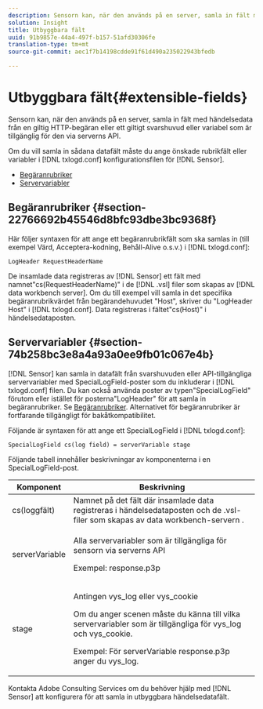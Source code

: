 ```yaml
---
description: Sensorn kan, när den används på en server, samla in fält med händelsedata från en giltig HTTP-begäran eller ett giltigt svarshuvud eller variabel som är tillgänglig för den via serverns API.
solution: Insight
title: Utbyggbara fält
uuid: 91b9857e-44a4-497f-b157-51afd30306fe
translation-type: tm+mt
source-git-commit: aec1f7b14198cdde91f61d490a235022943bfedb

---
```



# Utbyggbara fält{#extensible-fields}

Sensorn kan, när den används på en server, samla in fält med händelsedata från en giltig HTTP-begäran eller ett giltigt svarshuvud eller variabel som är tillgänglig för den via serverns API.

Om du vill samla in sådana datafält måste du ange önskade rubrikfält eller variabler i [!DNL txlogd.conf] konfigurationsfilen för [!DNL Sensor].

* [Begäranrubriker](../../../home/c-snsr-ovrvw/c-evnt-data-rcd-flds/c-ex-flds.md#section-22766692b45546d8bfc93dbe3bc9368f)
* [Servervariabler](../../../home/c-snsr-ovrvw/c-evnt-data-rcd-flds/c-ex-flds.md#section-74b258bc3e8a4a93a0ee9fb01c067e4b)

## Begäranrubriker {#section-22766692b45546d8bfc93dbe3bc9368f}

Här följer syntaxen för att ange ett begäranrubrikfält som ska samlas in (till exempel Värd, Acceptera-kodning, Behåll-Alive o.s.v.) i [!DNL txlogd.conf]:

```
LogHeader RequestHeaderName
```

De insamlade data registreras av [!DNL Sensor] ett fält med namnet&quot;cs(RequestHeaderName)&quot; i de [!DNL .vsl] filer som skapas av [!DNL data workbench server]. Om du till exempel vill samla in det specifika begäranrubrikvärdet från begärandehuvudet &quot;Host&quot;, skriver du &quot;LogHeader Host&quot; i [!DNL txlogd.conf]. Data registreras i fältet&quot;cs(Host)&quot; i händelsedataposten.

## Servervariabler {#section-74b258bc3e8a4a93a0ee9fb01c067e4b}

[!DNL Sensor] kan samla in datafält från svarshuvuden eller API-tillgängliga servervariabler med SpecialLogField-poster som du inkluderar i [!DNL txlogd.conf] filen. Du kan också använda poster av typen&quot;SpecialLogField&quot; förutom eller istället för posterna&quot;LogHeader&quot; för att samla in begäranrubriker. Se [Begäranrubriker](../../../home/c-snsr-ovrvw/c-evnt-data-rcd-flds/c-ex-flds.md#section-22766692b45546d8bfc93dbe3bc9368f). Alternativet för begäranrubriker är fortfarande tillgängligt för bakåtkompatibilitet.

Följande är syntaxen för att ange ett SpecialLogField i [!DNL txlogd.conf]:

```
SpecialLogField cs(log field) = serverVariable stage
```

Följande tabell innehåller beskrivningar av komponenterna i en SpecialLogField-post.

<table id="table_053D5F34D56E4B15A85CA3B4FAD6E1B1"> 
 <thead> 
  <tr> 
   <th colname="col1" class="entry"> Komponent </th> 
   <th colname="col2" class="entry"> Beskrivning </th> 
  </tr> 
 </thead>
 <tbody> 
  <tr> 
   <td colname="col1"> cs(loggfält) </td> 
   <td colname="col2"> Namnet på det fält där insamlade data registreras i händelsedataposten och de <span class="filepath"> .vsl- </span> filer som skapas av <span class="keyword"> data workbench-servern </span>. </td> 
  </tr> 
  <tr> 
   <td colname="col1"> serverVariable </td> 
   <td colname="col2"> <p>Alla servervariabler som är tillgängliga för <span class="wintitle"> sensorn </span> via serverns API </p> <p>Exempel: response.p3p </p> </td> 
  </tr> 
  <tr> 
   <td colname="col1"> stage </td> 
   <td colname="col2"> <p>Antingen vys_log eller vys_cookie </p> <p>Om du anger scenen måste du känna till vilka servervariabler som är tillgängliga för vys_log och vys_cookie. </p> <p>Exempel: För serverVariable response.p3p anger du vys_log. </p> </td> 
  </tr> 
 </tbody> 
</table>

Kontakta Adobe Consulting Services om du behöver hjälp med [!DNL Sensor] att konfigurera för att samla in utbyggbara händelsedatafält.
